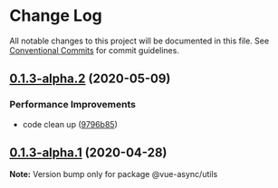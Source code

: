 # Change Log

All notable changes to this project will be documented in this file.
See [Conventional Commits](https://conventionalcommits.org) for commit guidelines.

## [0.1.3-alpha.2](https://github.com/aceHubert/vue-async/compare/@vue-async/utils@0.1.3-alpha.1...@vue-async/utils@0.1.3-alpha.2) (2020-05-09)


### Performance Improvements

* code clean up ([9796b85](https://github.com/aceHubert/vue-async/commit/9796b85a6e6f7d19e05322e66c63314630704074))





## [0.1.3-alpha.1](https://github.com/aceHubert/vue-async/compare/@vue-async/utils@0.1.3-alpha.0...@vue-async/utils@0.1.3-alpha.1) (2020-04-28)

**Note:** Version bump only for package @vue-async/utils
